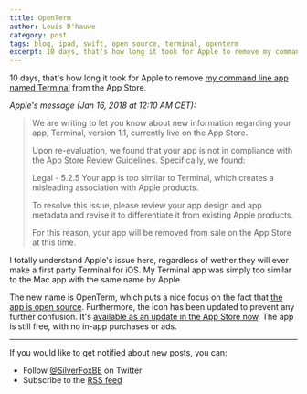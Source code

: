 ```yaml
---
title: OpenTerm
author: Louis D'hauwe
category: post
tags: blog, ipad, swift, open source, terminal, openterm
excerpt: 10 days, that's how long it took for Apple to remove my command line app named Terminal from the App Store. 
---
```

10 days, that's how long it took for Apple to remove [my command line app named Terminal](https://silverfox.be/articles/2018-01-06-terminal.html) from the App Store. 

*Apple's message (Jan 16, 2018 at 12:10 AM CET):*

> We are writing to let you know about new information regarding your app, Terminal, version 1.1, currently live on the App Store.
>
> Upon re-evaluation, we found that your app is not in compliance with the App Store Review Guidelines. Specifically, we found:
>
> Legal - 5.2.5
> Your app is too similar to Terminal, which creates a misleading association with Apple products.
>
> To resolve this issue, please review your app design and app metadata and revise it to differentiate it from existing Apple products. 
>
> For this reason, your app will be removed from sale on the App Store at this time.

I totally understand Apple's issue here, regardless of wether they will ever make a first party Terminal for iOS. My Terminal app was simply too similar to the Mac app with the same name by Apple.

The new name is OpenTerm, which puts a nice focus on the fact that [the app is open source](https://github.com/louisdh/terminal). Furthermore, the icon has been updated to prevent any further confusion. It's [available as an update in the App Store now](https://itunes.apple.com/app/terminal/id1323205755?mt=8&at=1010lII4). The app is still free, with no in-app purchases or ads.

---
If you would like to get notified about new posts, you can:

* Follow [@SilverFoxBE](https://twitter.com/SilverFoxBE) on Twitter
* Subscribe to the [RSS feed](http://silverfox.be/silverfox-rss.xml)